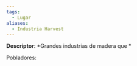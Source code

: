 ```yaml
---
tags:
  - Lugar
aliases:
  - Industria Harvest
---
```

**Descriptor**: *Grandes industrias de madera que *

Pobladores: 

